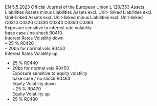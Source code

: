 EN  5.5.2023 Official Journal of the European Union L 120/353
 Assets  Liabilities  Assets minus 
Liabilities  Assets excl. Unit- 
linked  Liabilities excl. 
Unit-linked  Assets excl. 
Unit-linked 
minus 
Liabilities excl. 
Unit-linked  
C0310  C0320  C0330  C0340  C0350  C0360  
Exposure sensitive to 
interest rate volatility  
base case / no shock  R0410  
Interest Rates Volatility 
down  
– 25 %  R0420  
– 20bp for normal 
vols  R0430  
Interest Rates Volatility 
up  
+ 25 %  R0440  
+ 20bp for normal 
vols  R0450  
Exposure sensitive to 
equity volatility  
base case / no shock  R0460  
Equity Volatility down  
– 25 %  R0470  
Equity Volatility up  
+ 25 %  R0480